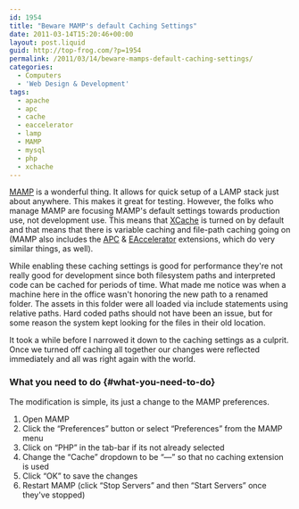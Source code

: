 ```yaml
---
id: 1954
title: "Beware MAMP's default Caching Settings"
date: 2011-03-14T15:20:46+00:00
layout: post.liquid
guid: http://top-frog.com/?p=1954
permalink: /2011/03/14/beware-mamps-default-caching-settings/
categories:
  - Computers
  - 'Web Design & Development'
tags:
  - apache
  - apc
  - cache
  - eaccelerator
  - lamp
  - MAMP
  - mysql
  - php
  - xchache
---
```

[MAMP](http://www.mamp.info/) is a wonderful thing. It allows for quick setup of a LAMP stack just about anywhere. This makes it great for testing. However, the folks who manage MAMP are focusing MAMP's default settings towards production use, not development use. This means that [XCache](http://xcache.lighttpd.net/) is turned on by default and that means that there is variable caching and file-path caching going on (MAMP also includes the [APC](http://php.net/apc) & [EAccelerator](http://eaccelerator.net/) extensions, which do very similar things, as well).



While enabling these caching settings is good for performance they're not really good for development since both filesystem paths and interpreted code can be cached for periods of time. What made me notice was when a machine here in the office wasn't honoring the new path to a renamed folder. The assets in this folder were all loaded via include statements using relative paths. Hard coded paths should not have been an issue, but for some reason the system kept looking for the files in their old location. 

It took a while before I narrowed it down to the caching settings as a culprit. Once we turned off caching all together our changes were reflected immediately and all was right again with the world.

### What you need to do {#what-you-need-to-do}

The modification is simple, its just a change to the MAMP preferences. 

  1. Open MAMP
  2. Click the &#8220;Preferences&#8221; button or select &#8220;Preferences&#8221; from the MAMP menu
  3. Click on &#8220;PHP&#8221; in the tab-bar if its not already selected
  4. Change the &#8220;Cache&#8221; dropdown to be &#8220;&ndash;&ndash;&#8221; so that no caching extension is used
  5. Click &#8220;OK&#8221; to save the changes
  6. Restart MAMP (click &#8220;Stop Servers&#8221; and then &#8220;Start Servers&#8221; once they've stopped)
